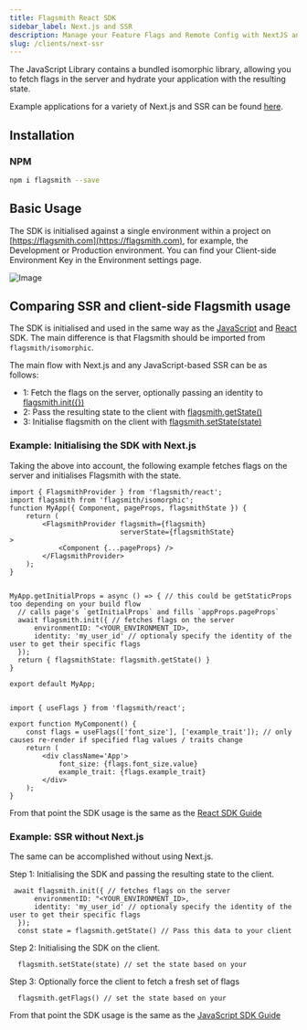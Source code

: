 ```yaml
---
title: Flagsmith React SDK
sidebar_label: Next.js and SSR
description: Manage your Feature Flags and Remote Config with NextJS and SSR.
slug: /clients/next-ssr
---
```


The JavaScript Library contains a bundled isomorphic library, allowing you to fetch flags in the server and hydrate your
application with the resulting state.

Example applications for a variety of Next.js and SSR can be found
[here](https://github.com/flagsmith/flagsmith-js-client/tree/master/examples/next).

## Installation

### NPM

```bash
npm i flagsmith --save
```

## Basic Usage

The SDK is initialised against a single environment within a project on [https://flagsmith.com](https://flagsmith.com),
for example, the Development or Production environment. You can find your Client-side Environment Key in the Environment
settings page.

![Image](/img/api-key.png)

## Comparing SSR and client-side Flagsmith usage

The SDK is initialised and used in the same way as the [JavaScript](/clients/javascript) and [React](/clients/react)
SDK. The main difference is that Flagsmith should be imported from `flagsmith/isomorphic`.

The main flow with Next.js and any JavaScript-based SSR can be as follows:

- 1: Fetch the flags on the server, optionally passing an identity to
  [flagsmith.init({})](http://localhost:3000/clients/javascript#initialisation-options)
- 2: Pass the resulting state to the client with
  [flagsmith.getState()](http://localhost:3000/clients/javascript#available-functions)
- 3: Initialise flagsmith on the client with
  [flagsmith.setState(state)](http://localhost:3000/clients/javascript#available-functions)

### Example: Initialising the SDK with Next.js

Taking the above into account, the following example fetches flags on the server and initialises Flagsmith with the
state.

```
import { FlagsmithProvider } from 'flagsmith/react';
import flagsmith from 'flagsmith/isomorphic';
function MyApp({ Component, pageProps, flagsmithState }) {
    return (
        <FlagsmithProvider flagsmith={flagsmith}
                           serverState={flagsmithState}
>
            <Component {...pageProps} />
        </FlagsmithProvider>
    );
}


MyApp.getInitialProps = async () => { // this could be getStaticProps too depending on your build flow
  // calls page's `getInitialProps` and fills `appProps.pageProps`
  await flagsmith.init({ // fetches flags on the server
      environmentID: "<YOUR_ENVIRONMENT_ID>,
      identity: 'my_user_id' // optionaly specify the identity of the user to get their specific flags
  });
  return { flagsmithState: flagsmith.getState() }
}

export default MyApp;

```

```

import { useFlags } from 'flagsmith/react';

export function MyComponent() {
    const flags = useFlags(['font_size'], ['example_trait']); // only causes re-render if specified flag values / traits change
    return (
        <div className='App'>
            font_size: {flags.font_size.value}
            example_trait: {flags.example_trait}
        </div>
    );
}
```

From that point the SDK usage is the same as the [React SDK Guide](/clients/react)

### Example: SSR without Next.js

The same can be accomplished without using Next.js.

Step 1: Initialising the SDK and passing the resulting state to the client.

```
 await flagsmith.init({ // fetches flags on the server
      environmentID: "<YOUR_ENVIRONMENT_ID>,
      identity: 'my_user_id' // optionaly specify the identity of the user to get their specific flags
  });
  const state = flagsmith.getState() // Pass this data to your client
```

Step 2: Initialising the SDK on the client.

```
  flagsmith.setState(state) // set the state based on your
```

Step 3: Optionally force the client to fetch a fresh set of flags

```
  flagsmith.getFlags() // set the state based on your
```

From that point the SDK usage is the same as the [JavaScript SDK Guide](/clients/javascript)
